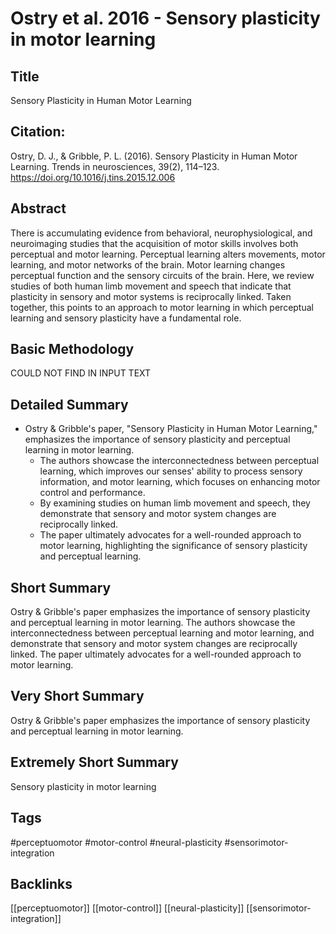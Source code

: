 
# Ostry et al. 2016 - Sensory plasticity in motor learning

## Title

Sensory Plasticity in Human Motor Learning


## Citation:

Ostry, D. J., & Gribble, P. L. (2016). Sensory Plasticity in Human Motor Learning. Trends in neurosciences, 39(2), 114–123. https://doi.org/10.1016/j.tins.2015.12.006


## Abstract

There is accumulating evidence from behavioral, neurophysiological, and neuroimaging studies that the acquisition of motor skills involves both perceptual and motor learning. Perceptual learning alters movements, motor learning, and motor networks of the brain. Motor learning changes perceptual function and the sensory circuits of the brain. Here, we review studies of both human limb movement and speech that indicate that plasticity in sensory and motor systems is reciprocally linked. Taken together, this points to an approach to motor learning in which perceptual learning and sensory plasticity have a fundamental role.


## Basic Methodology

COULD NOT FIND IN INPUT TEXT


## Detailed Summary

* Ostry & Gribble's paper, "Sensory Plasticity in Human Motor Learning," emphasizes the importance of sensory plasticity and perceptual learning in motor learning. 
    * The authors showcase the interconnectedness between perceptual learning, which improves our senses' ability to process sensory information, and motor learning, which focuses on enhancing motor control and performance. 
    * By examining studies on human limb movement and speech, they demonstrate that sensory and motor system changes are reciprocally linked. 
    * The paper ultimately advocates for a well-rounded approach to motor learning, highlighting the significance of sensory plasticity and perceptual learning.


## Short Summary

Ostry & Gribble's paper emphasizes the importance of sensory plasticity and perceptual learning in motor learning. The authors showcase the interconnectedness between perceptual learning and motor learning, and demonstrate that sensory and motor system changes are reciprocally linked. The paper ultimately advocates for a well-rounded approach to motor learning.


## Very Short Summary

Ostry & Gribble's paper emphasizes the importance of sensory plasticity and perceptual learning in motor learning.


## Extremely Short Summary

Sensory plasticity in motor learning


## Tags

#perceptuomotor
#motor-control
#neural-plasticity
#sensorimotor-integration


## Backlinks

[[perceptuomotor]]
[[motor-control]]
[[neural-plasticity]]
[[sensorimotor-integration]]

